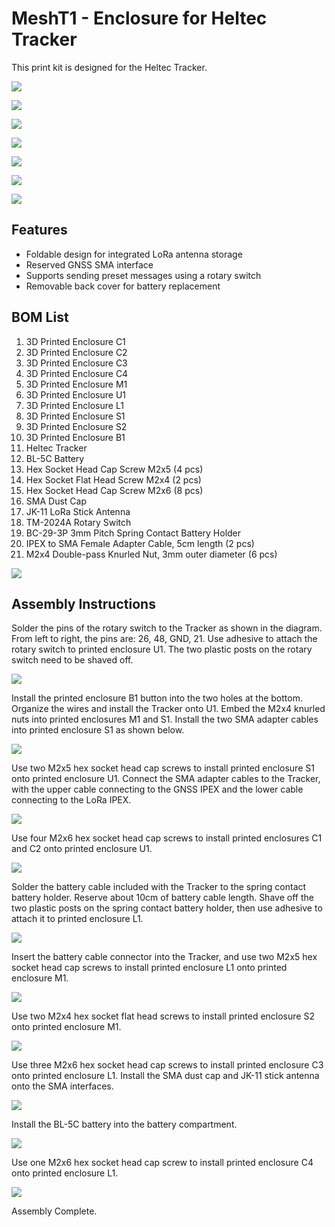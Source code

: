 # MeshT1 - Enclosure for Heltec Tracker

This print kit is designed for the Heltec Tracker.

![](assets/IMG_20250927_220803.jpg)

![](assets/IMG_20250927_220821.jpg)

![](assets/IMG_20250927_220433.jpg)

![](assets/IMG_20250927_220425.jpg)

![](assets/IMG_20250927_220356.jpg)

![](assets/IMG_20250927_220346.jpg)

![](assets/IMG_20250927_221010.jpg)

## Features

- Foldable design for integrated LoRa antenna storage
- Reserved GNSS SMA interface
- Supports sending preset messages using a rotary switch
- Removable back cover for battery replacement

## BOM List

1. 3D Printed Enclosure C1
2. 3D Printed Enclosure C2
3. 3D Printed Enclosure C3
4. 3D Printed Enclosure C4
5. 3D Printed Enclosure M1
6. 3D Printed Enclosure U1
7. 3D Printed Enclosure L1
8. 3D Printed Enclosure S1
9. 3D Printed Enclosure S2
10. 3D Printed Enclosure B1
11. Heltec Tracker
12. BL-5C Battery
13. Hex Socket Head Cap Screw M2x5 (4 pcs)
14. Hex Socket Flat Head Screw M2x4 (2 pcs)
15. Hex Socket Head Cap Screw M2x6 (8 pcs)
16. SMA Dust Cap
17. JK-11 LoRa Stick Antenna
18. TM-2024A Rotary Switch
19. BC-29-3P 3mm Pitch Spring Contact Battery Holder
20. IPEX to SMA Female Adapter Cable, 5cm length (2 pcs)
21. M2x4 Double-pass Knurled Nut, 3mm outer diameter (6 pcs)

![](assets/Pasted%20image%2020250928205725.png)

## Assembly Instructions

Solder the pins of the rotary switch to the Tracker as shown in the diagram. From left to right, the pins are: 26, 48, GND, 21. Use adhesive to attach the rotary switch to printed enclosure U1. The two plastic posts on the rotary switch need to be shaved off.

![](assets/Pasted%20image%2020250928211730.png)

Install the printed enclosure B1 button into the two holes at the bottom. Organize the wires and install the Tracker onto U1. Embed the M2x4 knurled nuts into printed enclosures M1 and S1. Install the two SMA adapter cables into printed enclosure S1 as shown below.

![](assets/8L9P2K`(BD2M7}DAO]D)}K6.jpg)

Use two M2x5 hex socket head cap screws to install printed enclosure S1 onto printed enclosure U1. Connect the SMA adapter cables to the Tracker, with the upper cable connecting to the GNSS IPEX and the lower cable connecting to the LoRa IPEX.

![](assets/}3}X532~G[GZ6DWMD98{2`G.jpg)

Use four M2x6 hex socket head cap screws to install printed enclosures C1 and C2 onto printed enclosure U1.

![](assets/20250928214909.jpg)

Solder the battery cable included with the Tracker to the spring contact battery holder. Reserve about 10cm of battery cable length. Shave off the two plastic posts on the spring contact battery holder, then use adhesive to attach it to printed enclosure L1.

![](assets/20250928220353.jpg)

Insert the battery cable connector into the Tracker, and use two M2x5 hex socket head cap screws to install printed enclosure L1 onto printed enclosure M1.

![](assets/20250928221646.jpg)

Use two M2x4 hex socket flat head screws to install printed enclosure S2 onto printed enclosure M1.

![](assets/20250928222921.jpg)

Use three M2x6 hex socket head cap screws to install printed enclosure C3 onto printed enclosure L1. Install the SMA dust cap and JK-11 stick antenna onto the SMA interfaces.

![](assets/20250928222931.jpg)

Install the BL-5C battery into the battery compartment.

![](assets/20250928222937.jpg)

Use one M2x6 hex socket head cap screw to install printed enclosure C4 onto printed enclosure L1.

![](assets/20250928222944.jpg)

Assembly Complete.